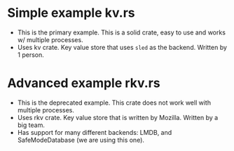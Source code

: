 # Simple example kv.rs
- This is the primary example. This is a solid crate, easy to use and works w/ multiple
  processes.
- Uses kv crate. Key value store that uses `sled` as the backend. Written by 1 person.

# Advanced example rkv.rs
- This is the deprecated example. This crate does not work well with multiple processes.
- Uses rkv crate. Key value store that is written by Mozilla. Written by a big team.
- Has support for many different backends: LMDB, and SafeModeDatabase (we are using this one).
